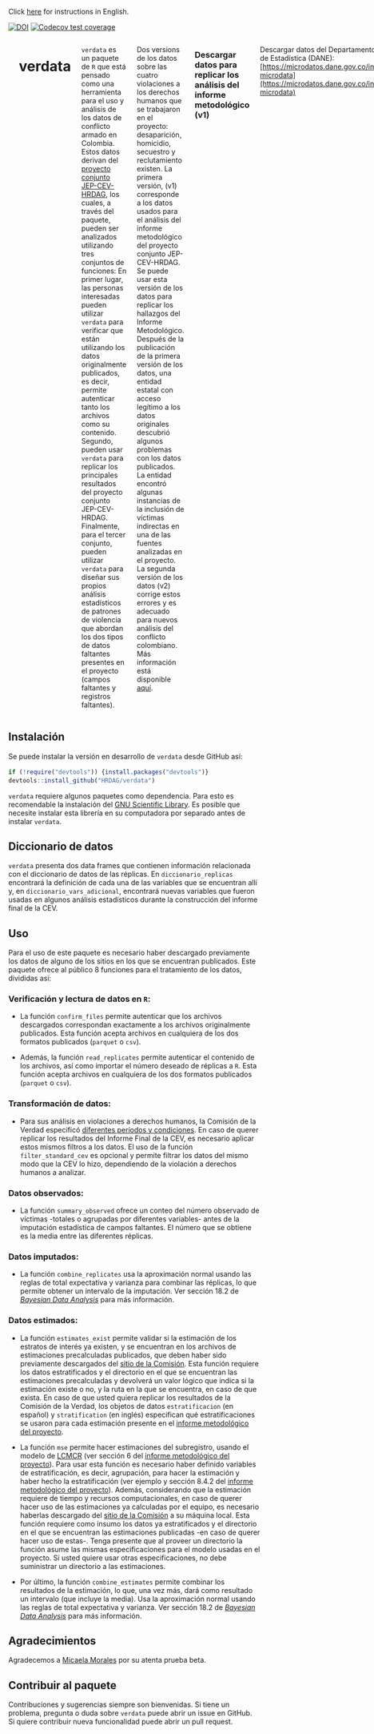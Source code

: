 Click [here](https://github.com/HRDAG/verdata/blob/main/inst/docs/README-en.md) for instructions in English.

<!-- badges: start -->
[![DOI](https://joss.theoj.org/papers/10.21105/joss.05844/status.svg)](https://doi.org/10.21105/joss.05844)
[![Codecov test coverage](https://codecov.io/gh/HRDAG/verdata/graph/badge.svg)](https://app.codecov.io/gh/HRDAG/verdata)
<!-- badges: end -->

<div class="columns">

<div class="column" width="40%">

<img src="man/figures/verdata_HEX_v2_249x288_transp.png" align="right" width="200" />

</div>

# verdata

`verdata` es un paquete de `R` que está pensado como una herramienta para el uso y análisis de los datos de conflicto armado en Colombia. Estos datos derivan del [proyecto conjunto JEP-CEV-HRDAG](https://hrdag.org/CEV-JEP/20250306-methodological-report-ES.pdf), los cuales, a través del paquete, pueden ser analizados utilizando tres conjuntos de funciones: En primer lugar, las personas interesadas pueden utilizar `verdata` para verificar que están utilizando los datos originalmente publicados, es decir, permite autenticar tanto los archivos como su contenido. Segundo, pueden usar `verdata` para replicar los principales resultados del proyecto conjunto JEP-CEV-HRDAG. Finalmente, para el tercer conjunto, pueden utilizar `verdata` para diseñar sus propios análisis estadísticos de patrones de violencia que abordan los dos tipos de datos faltantes presentes en el proyecto (campos faltantes y registros faltantes).

Dos versions de los datos sobre las cuatro violaciones a los derechos humanos que se trabajaron en el proyecto: desaparición, homicidio, secuestro y reclutamiento existen. La primera versión, (v1) corresponde a los datos usados para el análisis del informe metodológico del proyecto conjunto JEP-CEV-HRDAG. Se puede usar esta versión de los datos para replicar los hallazgos del Informe Metodológico. Después de la publicación de la primera versión de los datos, una entidad estatal con acceso legítimo a los datos originales descubrió algunos problemas con los datos publicados. La entidad encontró algunas instancias de la inclusión de víctimas indirectas en una de las fuentes analizadas en el proyecto. La segunda versión de los datos (v2) corrige estos errores y es adecuado para nuevos análisis del conflicto colombiano. Más información está disponible [aquí](https://hrdag.org/colombia/).

### Descargar datos para replicar los análisis del informe metodológico (v1)

Descargar datos del Departamento Administrativo Nacional de Estadística (DANE): [https://microdatos.dane.gov.co/index.php/catalog/795/get-microdata](https://microdatos.dane.gov.co/index.php/catalog/795/get-microdata)

Descargar datos del Human Rights Data Analysis Group (HRDAG) con IPFS:

- Desaparición [[csv]](https://bafybeicb22gzaugj6jlrg47542oh7i2alzqbxwijedx7jfrstwgaxkxonm.ipfs.w3s.link/ipfs/bafybeicb22gzaugj6jlrg47542oh7i2alzqbxwijedx7jfrstwgaxkxonm/desaparicion-v1.csv.zip) [[parquet]](https://bafybeicfjzjsl72ntzvne5apc4mubhtvsb7pd2qgvtqhuzbjznm7bxkuzy.ipfs.w3s.link/ipfs/bafybeicfjzjsl72ntzvne5apc4mubhtvsb7pd2qgvtqhuzbjznm7bxkuzy/desaparicion-v1.parquet.zip)
- Reclutamiento [[csv]](https://bafybeicb22gzaugj6jlrg47542oh7i2alzqbxwijedx7jfrstwgaxkxonm.ipfs.w3s.link/ipfs/bafybeicb22gzaugj6jlrg47542oh7i2alzqbxwijedx7jfrstwgaxkxonm/reclutamiento-v1.csv.zip) [[parquet]](https://bafybeicfjzjsl72ntzvne5apc4mubhtvsb7pd2qgvtqhuzbjznm7bxkuzy.ipfs.w3s.link/ipfs/bafybeicfjzjsl72ntzvne5apc4mubhtvsb7pd2qgvtqhuzbjznm7bxkuzy/reclutamiento-v1.parquet.zip)
- Homicidio [[csv]](https://bafybeicb22gzaugj6jlrg47542oh7i2alzqbxwijedx7jfrstwgaxkxonm.ipfs.w3s.link/ipfs/bafybeicb22gzaugj6jlrg47542oh7i2alzqbxwijedx7jfrstwgaxkxonm/homicidio-v1.csv.zip) [[parquet]](https://bafybeicfjzjsl72ntzvne5apc4mubhtvsb7pd2qgvtqhuzbjznm7bxkuzy.ipfs.w3s.link/ipfs/bafybeicfjzjsl72ntzvne5apc4mubhtvsb7pd2qgvtqhuzbjznm7bxkuzy/homicidio-v1.parquet.zip)
- Secuestro [[csv]](https://bafybeicb22gzaugj6jlrg47542oh7i2alzqbxwijedx7jfrstwgaxkxonm.ipfs.w3s.link/ipfs/bafybeicb22gzaugj6jlrg47542oh7i2alzqbxwijedx7jfrstwgaxkxonm/secuestro-v1.csv.zip) [[parquet]](https://bafybeicfjzjsl72ntzvne5apc4mubhtvsb7pd2qgvtqhuzbjznm7bxkuzy.ipfs.w3s.link/ipfs/bafybeicfjzjsl72ntzvne5apc4mubhtvsb7pd2qgvtqhuzbjznm7bxkuzy/secuestro-v1.parquet.zip)

### Descargar datos para diseñar nuevos análisis del conflicto colombiano (v2)

Descargar datos del Human Rights Data Analysis Group (HRDAG) con IPFS:

- Desaparición [[csv]](https://bafybeicb22gzaugj6jlrg47542oh7i2alzqbxwijedx7jfrstwgaxkxonm.ipfs.w3s.link/ipfs/bafybeicb22gzaugj6jlrg47542oh7i2alzqbxwijedx7jfrstwgaxkxonm/desaparicion-v2.csv.zip) [[parquet]](https://bafybeicb22gzaugj6jlrg47542oh7i2alzqbxwijedx7jfrstwgaxkxonm.ipfs.w3s.link/ipfs/bafybeicb22gzaugj6jlrg47542oh7i2alzqbxwijedx7jfrstwgaxkxonm/desaparicion-v2.parquet.zip)
- Reclutamiento [[csv]](https://bafybeicb22gzaugj6jlrg47542oh7i2alzqbxwijedx7jfrstwgaxkxonm.ipfs.w3s.link/ipfs/bafybeicb22gzaugj6jlrg47542oh7i2alzqbxwijedx7jfrstwgaxkxonm/reclutamiento-v2.csv.zip) [[parquet]](https://bafybeicb22gzaugj6jlrg47542oh7i2alzqbxwijedx7jfrstwgaxkxonm.ipfs.w3s.link/ipfs/bafybeicb22gzaugj6jlrg47542oh7i2alzqbxwijedx7jfrstwgaxkxonm/reclutamiento-v2.parquet.zip)
- Homicidio [[csv]](https://bafybeicb22gzaugj6jlrg47542oh7i2alzqbxwijedx7jfrstwgaxkxonm.ipfs.w3s.link/ipfs/bafybeicb22gzaugj6jlrg47542oh7i2alzqbxwijedx7jfrstwgaxkxonm/homicidio-v2.csv.zip) [[parquet]](https://bafybeicb22gzaugj6jlrg47542oh7i2alzqbxwijedx7jfrstwgaxkxonm.ipfs.w3s.link/ipfs/bafybeicb22gzaugj6jlrg47542oh7i2alzqbxwijedx7jfrstwgaxkxonm/homicidio-v2.parquet.zip)
- Secuestro [[csv]](https://bafybeicb22gzaugj6jlrg47542oh7i2alzqbxwijedx7jfrstwgaxkxonm.ipfs.w3s.link/ipfs/bafybeicb22gzaugj6jlrg47542oh7i2alzqbxwijedx7jfrstwgaxkxonm/secuestro-v2.csv.zip) [[parquet]](https://bafybeicb22gzaugj6jlrg47542oh7i2alzqbxwijedx7jfrstwgaxkxonm.ipfs.w3s.link/ipfs/bafybeicb22gzaugj6jlrg47542oh7i2alzqbxwijedx7jfrstwgaxkxonm/secuestro-v2.parquet.zip)

Ambas versiones de los datos corresponden a 100 réplicas para cada violación, los cuales fueron producto del proceso de imputación estadística múltiple de campos faltantes (ver sección 4 del [informe metodológico del proyecto](https://hrdag.org/CEV-JEP/20250306-methodological-report-ES.pdf)). Además, el repositorio [`verdata-examples`](https://github.com/HRDAG/verdata-examples) contiene ejemplos que ilustran cómo usar correctamente estos datos (réplicas) a través del paquete previamente mencionado.

<div class="column" width="60%">

</div>

</div>

## Instalación

Se puede instalar la versión en desarrollo de `verdata` desde GitHub así:

```r
if (!require("devtools")) {install.packages("devtools")}
devtools::install_github("HRDAG/verdata")
```
`verdata` requiere algunos paquetes como dependencia. Para esto es recomendable la instalación del [GNU Scientific Library](https://www.gnu.org/software/gsl/). Es posible que necesite instalar esta librería en su computadora por separado antes de instalar `verdata`.

## Diccionario de datos

`verdata` presenta dos data frames que contienen información relacionada con el diccionario de datos de las réplicas. En `diccionario_replicas` encontrará la definición de cada una de las variables que se encuentran allí y, en `diccionario_vars_adicional`, encontrará nuevas variables que fueron usadas en algunos análisis estadísticos durante la construcción del informe final de la CEV.

## Uso

Para el uso de este paquete es necesario haber descargado previamente los datos de alguno de los sitios en los que se encuentran publicados. Este paquete ofrece al público 8 funciones para el tratamiento de los datos, divididas así:

### Verificación y lectura de datos en `R`:

* La función `confirm_files` permite autenticar que los archivos descargados correspondan exactamente a los archivos originalmente publicados. Esta función acepta archivos en cualquiera de los dos formatos publicados (`parquet` o `csv`).

* Además, la función `read_replicates` permite autenticar el contenido de los archivos, así como importar el número deseado de réplicas a `R`. Esta función acepta archivos en cualquiera de los dos formatos publicados (`parquet` o `csv`).

### Transformación de datos:

* Para sus análisis en violaciones a derechos humanos, la Comisión de la Verdad especificó [diferentes períodos y condiciones](https://www.comisiondelaverdad.co/hasta-la-guerra-tiene-limites). En caso de querer replicar los resultados del Informe Final de la CEV, es necesario aplicar estos mismos filtros a los datos. El uso de la función `filter_standard_cev` es opcional y permite filtrar los datos del mismo modo que la CEV lo hizo, dependiendo de la violación a derechos humanos a analizar.

### Datos observados:

* La función `summary_observed` ofrece un conteo del número observado de víctimas -totales o agrupadas por diferentes variables- antes de la imputación estadística de campos faltantes. El número que se obtiene es la media entre las diferentes réplicas.

### Datos imputados:

* La función `combine_replicates` usa la aproximación normal usando las reglas de total expectativa y varianza para combinar las réplicas, lo que permite obtener un intervalo de la imputación. Ver sección 18.2 de [*Bayesian Data Analysis*](https://sites.stat.columbia.edu/gelman/book/) para más información.

### Datos estimados:

* La función `estimates_exist` permite validar si la estimación de los estratos de interés ya existen, y se encuentran en los archivos de estimaciones precalculadas publicados, que deben haber sido previamente descargados del [sitio de la Comisión](https://www.comisiondelaverdad.co/analitica-de-datos-informacion-y-recursos#c3). Esta función requiere los datos estratificados y el directorio en el que se encuentran las estimaciones precalculadas y devolverá un valor lógico que indica si la estimación existe o no, y la ruta en la que se encuentra, en caso de que exista. En caso de que usted quiera replicar los resultados de la Comisión de la Verdad, los objetos de datos `estratificacion` (en español) y `stratification` (en inglés) especifican qué estratificaciones se usaron para cada estimación presente en el [informe metodológico del proyecto](https://hrdag.org/wp-content/uploads/2022/08/20220818-fase4-informe-corrected.pdf).

* La función `mse` permite hacer estimaciones del subregistro, usando el modelo de [LCMCR](https://onlinelibrary.wiley.com/doi/10.1111/biom.12502) (ver sección 6 del [informe metodológico del proyecto](https://hrdag.org/wp-content/uploads/2022/08/20220818-fase4-informe-corrected.pdf)).
Para usar esta función es necesario haber definido variables de estratificación, es decir, agrupación, para hacer la estimación
y haber hecho la estratificación (ver ejemplo y sección 8.4.2 del [informe metodológico del proyecto](https://hrdag.org/wp-content/uploads/2022/08/20220818-fase4-informe-corrected.pdf)).
Además, considerando que la estimación requiere de tiempo y recursos computacionales, en caso de querer hacer uso de las
estimaciones ya calculadas por el equipo, es necesario haberlas descargado del [sitio de la Comisión](https://www.comisiondelaverdad.co/analitica-de-datos-informacion-y-recursos#c3) a su máquina local. Esta función requiere como insumo
los datos ya estratificados y el directorio en el que se encuentran las estimaciones publicadas -en caso de querer hacer uso
de estas-. Tenga presente que al proveer un directorio la función asume las mismas especificaciones para el modelo usadas en el
proyecto. Si usted quiere usar otras especificaciones, no debe suministrar un directorio a las estimaciones.

* Por último, la función `combine_estimates` permite combinar los resultados de la estimación, lo que, una vez más, dará como
resultado un intervalo (que incluye la media). Usa la aproximación normal usando las reglas de total expectativa y varianza. Ver sección 18.2 de [*Bayesian Data Analysis*](http://www.stat.columbia.edu/~gelman/book/) para más información.

## Agradecimientos
Agradecemos a [Micaela Morales](https://github.com/mmazul) por su atenta prueba beta.

## Contribuir al paquete
Contribuciones y sugerencias siempre son bienvenidas. Si tiene un problema, pregunta o duda sobre `verdata` puede abrir un issue en GitHub. Si quiere contribuir nueva funcionalidad puede abrir un pull request.
